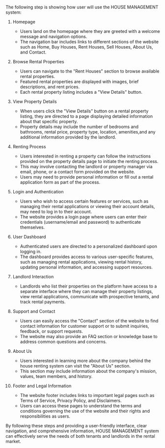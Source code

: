 The following step is showing how user will use the HOUSE MANAGEMENT system:

1. Homepage
   - Users land on the homepage where they are greeted with a welcome message and navigation options.
   - The navigation bar includes links to different sections of the website such as Home, Buy Houses, Rent Houses, Sell Houses, About Us, and Contact.

2. Browse Rental Properties
   - Users can navigate to the "Rent Houses" section to browse available rental properties.
   - Featured rental properties are displayed with images, brief descriptions, and rent prices.
   - Each rental property listing includes a "View Details" button.

3. View Property Details
   - When users click the "View Details" button on a rental property listing, they are directed to a page displaying detailed information about that specific property.
   - Property details may include the number of bedrooms and bathrooms, rental price, property type, location, amenities,and any additional information provided by the landlord.

4. Renting Process
   - Users interested in renting a property can follow the instructions provided on the property details page to initiate the renting process.
   - This may involve contacting the landlord or property manager via email, phone, or a contact form provided on the website.
   - Users may need to provide personal information or fill out a rental application form as part of the process.

5. Login and Authentication
   - Users who wish to access certain features or services, such as managing their rental applications or viewing their account details, may need to log in to their account.
   - The website provides a login page where users can enter their credentials (username/email and password) to authenticate themselves.

6. User Dashboard
   - Authenticated users are directed to a personalized dashboard upon logging in.
   - The dashboard provides access to various user-specific features, such as managing rental applications, viewing rental history, updating personal information, and accessing support resources.

7. Landlord Interaction
   - Landlords who list their properties on the platform have access to a separate interface where they can manage their property listings, view rental applications, communicate with prospective tenants, and track rental payments.

8. Support and Contact
   - Users can easily access the "Contact" section of the website to find contact information for customer support or to submit inquiries, feedback, or support requests.
   - The website may also provide an FAQ section or knowledge base to address common questions and concerns.

9. About Us
   - Users interested in learning more about the company behind the house renting system can visit the "About Us" section.
   - This section may include information about the company's mission, values, team members, and history.

10. Footer and Legal Information
    - The website footer includes links to important legal pages such as Terms of Service, Privacy Policy, and Disclaimers.
    - Users can access these pages to understand the terms and conditions governing the use of the website and their rights and responsibilities as users.

By following these steps and providing a user-friendly interface, clear navigation, and comprehensive information, HOUSE MANAGEMENT system can effectively serve the needs of both tenants and landlords in the rental market.
